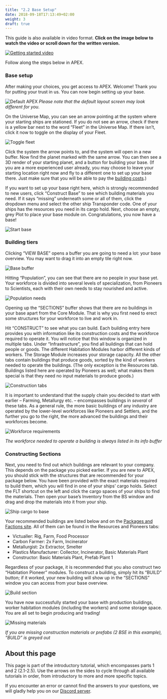 ```yaml
---
title: "2.2 Base Setup"
date: 2018-09-18T17:13:49+02:00
weight: 3
draft: true
---
```


This guide is also available in video format. __Click on the image below to watch the video or scroll down for the written version.__

[![Getting started video](thumbnail-tutorial-2.jpg)](https://youtu.be/MAULyd4F9Bk)

Follow along the steps below in APEX.


### Base setup
After making your choices, you get access to APEX. Welcome! Thank you for putting your trust in us. You can now begin setting up your base.

![Default APEX](default-apex.png)
_Please note that the default layout screen may look different for you._

On the Universe Map, you can see an arrow pointing at the system where your starting ships are stationed. If you do not see an arrow, check if there is a yellow bar next to the word “Fleet” in the Universe Map. If there isn’t, click it now to toggle on the display of your Fleet.

![Toggle fleet](fleet.gif)

Click the system the arrow points to, and the system will open in a new buffer. Now find the planet marked with the same arrow. You can then see a 3D render of your starting planet, and a button for building your base. (If you are a more experienced user already, you may choose to leave your starting location right now and fly to a different one to set up your base there. Just make sure that you will be able to pay the [building costs](../../wiki/building-costs).)

If you want to set up your base right here, which is strongly recommended to new users, click “Construct Base” to see which building materials you need. If it says “missing” underneath some or all of them, click the dropdown menu and select the other ship Transponder code. One of your ships has the resources you need in its cargo hold. Next, choose an empty, grey Plot to place your base module on. Congratulations, you now have a base!

![Start base](basebuilding.gif)

### Building tiers

Clicking “VIEW BASE” opens a buffer you are going to need a lot: your base overview. You may want to drag it into an empty tile right now.

![Base buffer](base-buffer.png)

Hitting “Population”, you can see that there are no people in your base yet. Your workforce is divided into several levels of specialization, from Pioneers to Scientists, each with their own needs to stay nourished and active.

![Population needs](population-needs.png)

Opening up the “SECTIONS” buffer shows that there are no buildings in your base apart from the Core Module. That is why you first need to erect some structures for your workforce to live and work in.

Hit “CONSTRUCT” to see what you can build. Each building entry here provides you with information like its construction costs and the workforce required to operate it. You will notice that this window is organized in multiple tabs. Under “Infrastructure”, you find all buildings that can hold people or goods. The different Habitation Modules harbor different kinds of workers. The Storage Module increases your storage capacity. All the other tabs contain buildings that produce goods, sorted by the kind of workers needed to operate the buildings. (The only exception is the Resources tab. Buildings listed here are operated by Pioneers as well; what makes them special is that they need no input materials to produce goods.)

![Construction tabs](construction-tabs.png)

It is important to understand that the supply chain you decided to start with earlier – Farming, Metallurgy etc. – encompasses buildings in _several_ of these tabs. As a general rule, the more basic buildings of any industry are operated by the lower-level workforces like Pioneers and Settlers, and the further you go to the right, the more advanced the buildings and their workforces become.

![Workforce requirements](required-workforce.gif)

_The workforce needed to operate a building is always listed in its info buffer_

### Constructing Sections

Next, you need to find out which buildings are relevant to your company. This depends on the package you picked earlier. If you are new to APEX, you should stick with the structures that are recommended for your package below. You have been provided with the exact materials required to build them, which you will find in one of your ships’ cargo holds. Select the FLT shortcut on the left and click the cargo spaces of your ships to find the materials. Then open your base’s Inventory from the BS window and drag and drop the materials into it from your ship.

![Ship cargo to base](items-ship-to-base.gif)

Your recommended buildings are listed below and on the [Packages and Factions site](../../wiki/packages-factions). All of them can be found in the Resources and Pioneers tabs:

* Victualler: Rig, Farm, Food Processor  
* Carbon Farmer: 2x Farm, Incinerator  
* Metallurgist: 2x Extractor, Smelter  
* Plastics Manufacturer: Collector, Incinerator, Basic Materials Plant  
* Constructor: Basic Materials Plant, Prefab Plant 1  

Regardless of your package, it is recommended that you also construct two “Habitation Pioneer” modules. To construct a building, simply hit its  “BUILD” button; if it worked, your new building will show up in the “SECTIONS” window you can access from your base overview.

![Build section](build-section.png)

You have now successfully started your base with production buildings, worker habitation modules (including the workers) and some storage space. You are all set to begin producing and trading!

![Missing materials](missing-materials.png)

_If you are missing construction materials or prefabs (2 BSE in this example), “BUILD” is greyed out_


## About this page

This page is part of the introductory tutorial, which encompasses parts 1 and 2 (2.1-2.5). Use the arrows on the sides to cycle through all available tutorials in order, from introductory to more and more specific topics.

If you encounter an error or cannot find the answers to your questions, we will gladly help you on our [Discord server](https://discordapp.com/invite/G7gj7PT).